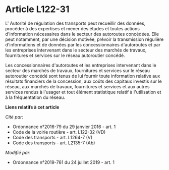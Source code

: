 # Article L122-31

L'       Autorité de régulation des transports peut recueillir des données, procéder à des expertises et mener des études et
toutes actions d'information nécessaires dans le secteur des autoroutes concédées. Elle peut notamment, par une décision
motivée, prévoir la transmission régulière d'informations et de données par les concessionnaires d'autoroutes et par les
entreprises intervenant dans le secteur des marchés de travaux, fournitures et services sur le réseau autoroutier concédé. 

Les concessionnaires d'autoroutes et les entreprises intervenant dans le secteur des marchés de travaux, fournitures et
services sur le réseau autoroutier concédé sont tenus de lui fournir toute information relative aux résultats financiers de
la concession, aux coûts des capitaux investis sur le réseau, aux marchés de travaux, fournitures et services et aux autres
services rendus à l'usager et tout élément statistique relatif à l'utilisation et à la fréquentation du réseau.

**Liens relatifs à cet article**

_Cité par_:

  - Ordonnance n°2016-79 du 29 janvier 2016 - art. 1
  - Code de la voirie routière - art. L122-32 (VD)
  - Code des transports - art. L1264-7 (V)
  - Code des transports - art. L2135-7 (Ab)

_Modifié par_:

  - Ordonnance n°2019-761 du 24 juillet 2019 - art. 1
